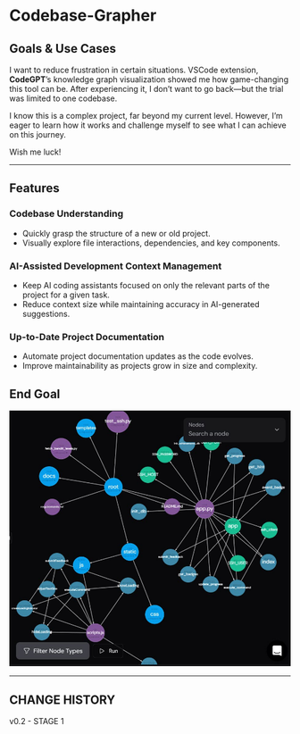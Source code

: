 # Codebase-Grapher

## Goals & Use Cases

I want to reduce frustration in certain situations. VSCode extension, **CodeGPT**’s knowledge graph visualization showed me how game-changing this tool can be. After experiencing it, I don’t want to go back—but the trial was limited to one codebase.

I know this is a complex project, far beyond my current level. However, I’m eager to learn how it works and challenge myself to see what I can achieve on this journey.

Wish me luck!

---

## Features

### Codebase Understanding

* Quickly grasp the structure of a new or old project.
* Visually explore file interactions, dependencies, and key components.

### AI-Assisted Development Context Management

* Keep AI coding assistants focused on only the relevant parts of the project for a given task.
* Reduce context size while maintaining accuracy in AI-generated suggestions.

### Up-to-Date Project Documentation

* Automate project documentation updates as the code evolves.
* Improve maintainability as projects grow in size and complexity.

## End Goal

![An interactive visualization tool](<image/codebase graph example.jpg>)

---

## CHANGE HISTORY

v0.2 - STAGE 1
